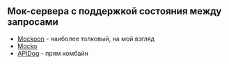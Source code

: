 ## Мок-сервера с поддержкой состояния между запросами

- [Mockoon](https://mockoon.com/) - наиболее толковый, на мой взгляд
- [Mocko](https://mocko.dev/)
- [APIDog](https://apidog.com/) - прям комбайн

